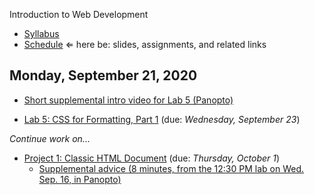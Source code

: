 Introduction to Web Development

- [Syllabus](syllabus.md)
- [Schedule](schedule.md)   &lArr; here be: slides, assignments, and related links

## Monday, September 21, 2020

- [Short supplemental intro video for Lab 5 (Panopto)](https://rochester.hosted.panopto.com/Panopto/Pages/Viewer.aspx?id=e382f06c-e618-4f13-aef3-ac3d00d29bbe)

- [Lab 5: CSS for Formatting, Part 1](lab05-css-for-formatting1/instructions.md) (due: *Wednesday, September 23*)

*Continue work on...*

- [Project 1: Classic HTML Document](project01-classic-html-document/instructions.md) (due: *Thursday, October 1*)
  - [Supplemental advice (8 minutes, from the 12:30 PM lab on Wed. Sep. 16, in Panopto)](https://rochester.hosted.panopto.com/Panopto/Pages/Viewer.aspx?id=30f73266-f475-4c59-8bb3-ac380141b409)

